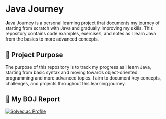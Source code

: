 # Java Journey

**J**ava Journey is a personal learning project that documents my journey of starting from scratch with Java and gradually improving my skills. This repository contains code examples, exercises, and notes as I learn Java from the basics to more advanced concepts.

## 🚀 Project Purpose

**T**he purpose of this repository is to track my progress as I learn Java, starting from basic syntax and moving towards object-oriented programming and more advanced topics. I aim to document key concepts, challenges, and projects throughout this learning journey.

## 📝 My BOJ Report

[![Solved.ac Profile](http://mazassumnida.wtf/api/generate_badge?boj=funczun)](https://solved.ac/funczun)
